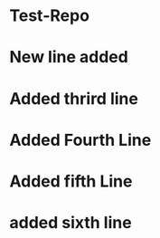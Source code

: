 # Test-Repo
# New line added
# Added thrird line
# Added Fourth Line
# Added fifth Line
# added sixth line